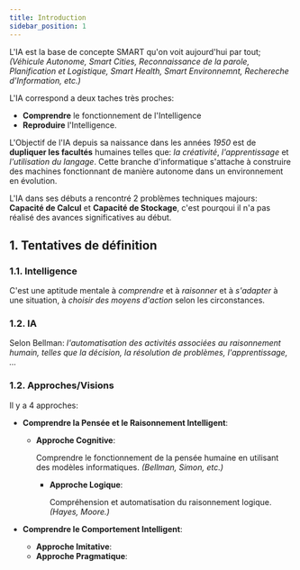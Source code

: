 ```yaml
---
title: Introduction
sidebar_position: 1
---
```


L'IA est la base de concepte SMART qu'on voit aujourd'hui par tout; _(Véhicule Autonome, Smart Cities, Reconnaissance de la parole, Planification et Logistique, Smart Health, Smart Environnemnt, Rechereche d'Information, etc.)_

L'IA correspond a deux taches très proches:

- **Comprendre** le fonctionnement de l'Intelligence
- **Reproduire** l'Intelligence.

L'Objectif de l'IA depuis sa naissance dans les années _1950_ est de **dupliquer les facultés** humaines telles que: _la créativité_, _l'apprentissage_ et _l'utilisation du langage_. Cette branche d'informatique s'attache à construire des machines fonctionnant de manière autonome dans un environnement en évolution.

L'IA dans ses débuts a rencontré 2 problèmes techniques majours: **Capacité de Calcul** et **Capacité de Stockage**, c'est pourqoui il n'a pas réalisé des avances significatives au début.

## 1. Tentatives de définition

### 1.1. Intelligence

C'est une aptitude mentale à _comprendre_ et à _raisonner_ et à _s'adapter_ à une situation, à _choisir des moyens d'action_ selon les circonstances.

### 1.2. IA

Selon Bellman: _l'automatisation des activités associées au raisonnement humain, telles que la décision, la résolution de problèmes, l'apprentissage, ..._

### 1.2. Approches/Visions

Il y a 4 approches:

- **Comprendre la Pensée et le Raisonnement Intelligent**:

  - **Approche Cognitive**:

    Comprendre le fonctionnement de la pensée humaine en utilisant des modèles informatiques. _(Bellman, Simon, etc.)_

    - **Approche Logique**:

      Compréhension et automatisation du raisonnement logique. _(Hayes, Moore.)_

- **Comprendre le Comportement Intelligent**:

  - **Approche Imitative**:
  - **Approche Pragmatique**:
